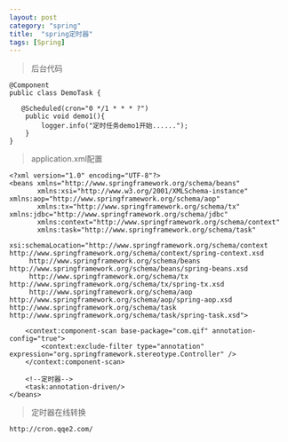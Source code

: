 ```yaml
---
layout: post
category: "spring"
title:  "spring定时器"
tags: [Spring]
---
```



> 后台代码  

	@Component
	public class DemoTask {

	   @Scheduled(cron="0 */1 * * * ?")
	    public void demo1(){
	        logger.info("定时任务demo1开始......");
	    }
	}


<!-- more -->


> application.xml配置  

	<?xml version="1.0" encoding="UTF-8"?>
	<beans xmlns="http://www.springframework.org/schema/beans"
	       xmlns:xsi="http://www.w3.org/2001/XMLSchema-instance" xmlns:aop="http://www.springframework.org/schema/aop"
	       xmlns:tx="http://www.springframework.org/schema/tx" xmlns:jdbc="http://www.springframework.org/schema/jdbc"
	       xmlns:context="http://www.springframework.org/schema/context"
	       xmlns:task="http://www.springframework.org/schema/task"
	       xsi:schemaLocation="http://www.springframework.org/schema/context http://www.springframework.org/schema/context/spring-context.xsd
	     http://www.springframework.org/schema/beans http://www.springframework.org/schema/beans/spring-beans.xsd
	     http://www.springframework.org/schema/tx http://www.springframework.org/schema/tx/spring-tx.xsd
	     http://www.springframework.org/schema/aop http://www.springframework.org/schema/aop/spring-aop.xsd http://www.springframework.org/schema/task http://www.springframework.org/schema/task/spring-task.xsd">
	
	    <context:component-scan base-package="com.qif" annotation-config="true">
	        <context:exclude-filter type="annotation" expression="org.springframework.stereotype.Controller" />
	    </context:component-scan>
	
		<!--定时器-->
	    <task:annotation-driven/>
	</beans>






> 定时器在线转换

	http://cron.qqe2.com/